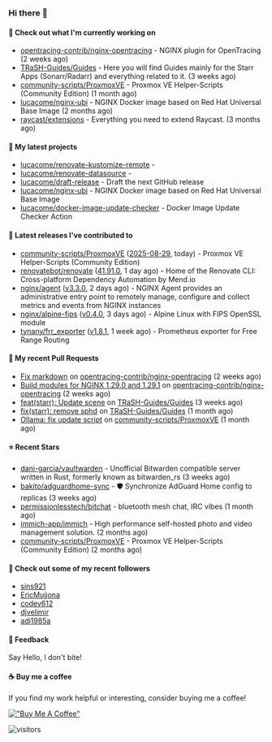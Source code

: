 ### Hi there 👋

#### 👷 Check out what I'm currently working on

- [opentracing-contrib/nginx-opentracing](https://github.com/opentracing-contrib/nginx-opentracing) - NGINX plugin for OpenTracing (2 weeks ago)
- [TRaSH-Guides/Guides](https://github.com/TRaSH-Guides/Guides) - Here you will find Guides mainly for the Starr Apps (Sonarr/Radarr) and everything related to it. (3 weeks ago)
- [community-scripts/ProxmoxVE](https://github.com/community-scripts/ProxmoxVE) - Proxmox VE Helper-Scripts (Community Edition)  (1 month ago)
- [lucacome/nginx-ubi](https://github.com/lucacome/nginx-ubi) - NGINX Docker image based on Red Hat Universal Base Image (2 months ago)
- [raycast/extensions](https://github.com/raycast/extensions) - Everything you need to extend Raycast. (3 months ago)

#### 🌱 My latest projects

- [lucacome/renovate-kustomize-remote](https://github.com/lucacome/renovate-kustomize-remote) - 
- [lucacome/renovate-datasource](https://github.com/lucacome/renovate-datasource) - 
- [lucacome/draft-release](https://github.com/lucacome/draft-release) - Draft the next GitHub release
- [lucacome/nginx-ubi](https://github.com/lucacome/nginx-ubi) - NGINX Docker image based on Red Hat Universal Base Image
- [lucacome/docker-image-update-checker](https://github.com/lucacome/docker-image-update-checker) - Docker Image Update Checker Action

#### 🔭 Latest releases I've contributed to

- [community-scripts/ProxmoxVE](https://github.com/community-scripts/ProxmoxVE) ([2025-08-29](https://github.com/community-scripts/ProxmoxVE/releases/tag/2025-08-29), today) - Proxmox VE Helper-Scripts (Community Edition) 
- [renovatebot/renovate](https://github.com/renovatebot/renovate) ([41.91.0](https://github.com/renovatebot/renovate/releases/tag/41.91.0), 1 day ago) - Home of the Renovate CLI: Cross-platform Dependency Automation by Mend.io
- [nginx/agent](https://github.com/nginx/agent) ([v3.3.0](https://github.com/nginx/agent/releases/tag/v3.3.0), 2 days ago) - NGINX Agent provides an administrative entry point to remotely manage, configure and collect metrics and events from NGINX instances
- [nginx/alpine-fips](https://github.com/nginx/alpine-fips) ([v0.4.0](https://github.com/nginx/alpine-fips/releases/tag/v0.4.0), 3 days ago) - Alpine Linux with FIPS OpenSSL module
- [tynany/frr_exporter](https://github.com/tynany/frr_exporter) ([v1.8.1](https://github.com/tynany/frr_exporter/releases/tag/v1.8.1), 1 week ago) - Prometheus exporter for Free Range Routing

#### 🔨 My recent Pull Requests

- [Fix markdown](https://github.com/opentracing-contrib/nginx-opentracing/pull/912) on [opentracing-contrib/nginx-opentracing](https://github.com/opentracing-contrib/nginx-opentracing) (2 weeks ago)
- [Build modules for NGINX 1.29.0 and 1.29.1](https://github.com/opentracing-contrib/nginx-opentracing/pull/911) on [opentracing-contrib/nginx-opentracing](https://github.com/opentracing-contrib/nginx-opentracing) (2 weeks ago)
- [feat(starr): Update scene](https://github.com/TRaSH-Guides/Guides/pull/2447) on [TRaSH-Guides/Guides](https://github.com/TRaSH-Guides/Guides) (3 weeks ago)
- [fix(starr): remove sphd](https://github.com/TRaSH-Guides/Guides/pull/2426) on [TRaSH-Guides/Guides](https://github.com/TRaSH-Guides/Guides) (1 month ago)
- [Ollama: fix update script](https://github.com/community-scripts/ProxmoxVE/pull/5819) on [community-scripts/ProxmoxVE](https://github.com/community-scripts/ProxmoxVE) (1 month ago)

#### ⭐ Recent Stars

- [dani-garcia/vaultwarden](https://github.com/dani-garcia/vaultwarden) - Unofficial Bitwarden compatible server written in Rust, formerly known as bitwarden_rs (3 weeks ago)
- [bakito/adguardhome-sync](https://github.com/bakito/adguardhome-sync) - 🛡️ Synchronize AdGuard Home config to replicas (3 weeks ago)
- [permissionlesstech/bitchat](https://github.com/permissionlesstech/bitchat) - bluetooth mesh chat, IRC vibes (1 month ago)
- [immich-app/immich](https://github.com/immich-app/immich) - High performance self-hosted photo and video management solution. (2 months ago)
- [community-scripts/ProxmoxVE](https://github.com/community-scripts/ProxmoxVE) - Proxmox VE Helper-Scripts (Community Edition)  (2 months ago)

#### 👯 Check out some of my recent followers

- [sins921](https://github.com/sins921)
- [EricMujjona](https://github.com/EricMujjona)
- [codev612](https://github.com/codev612)
- [djvelimir](https://github.com/djvelimir)
- [adi1985a](https://github.com/adi1985a)

#### 💬 Feedback

Say Hello, I don't bite!

#### ☕ Buy me a coffee

If you find my work helpful or interesting, consider buying me a coffee!

[!["Buy Me A Coffee"](https://www.buymeacoffee.com/assets/img/custom_images/orange_img.png)](https://www.buymeacoffee.com/lucacome)

![visitors](https://visitor-badge.laobi.icu/badge?page_id=lucacome.visitor-badge)
#

